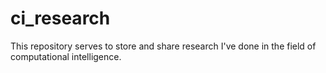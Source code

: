 # ci_research
This repository serves to store and share research I've done in the field of computational intelligence.
